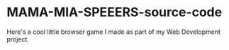 # MAMA-MIA-SPEEERS-source-code
Here's a cool little browser game I made as part of my Web Development project. 

